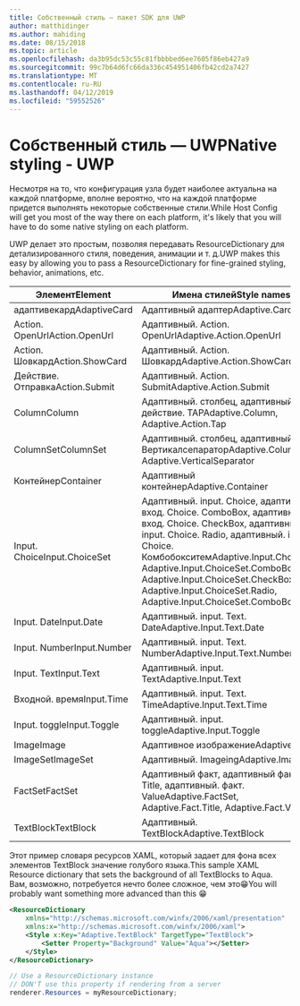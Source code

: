 ```yaml
---
title: Собственный стиль — пакет SDK для UWP
author: matthidinger
ms.author: mahiding
ms.date: 08/15/2018
ms.topic: article
ms.openlocfilehash: da3b95dc53c55c81fbbbbed6ee7605f86eb427a9
ms.sourcegitcommit: 99c7b64d6fc66da336c454951406fb42cd2a7427
ms.translationtype: MT
ms.contentlocale: ru-RU
ms.lasthandoff: 04/12/2019
ms.locfileid: "59552526"
---
```

# <a name="native-styling---uwp"></a><span data-ttu-id="1b3b0-102">Собственный стиль — UWP</span><span class="sxs-lookup"><span data-stu-id="1b3b0-102">Native styling - UWP</span></span>

<span data-ttu-id="1b3b0-103">Несмотря на то, что конфигурация узла будет наиболее актуальна на каждой платформе, вполне вероятно, что на каждой платформе придется выполнять некоторые собственные стили.</span><span class="sxs-lookup"><span data-stu-id="1b3b0-103">While Host Config will get you most of the way there on each platform, it's likely that you will have to do some native styling on each platform.</span></span> 

<span data-ttu-id="1b3b0-104">UWP делает это простым, позволяя передавать ResourceDictionary для детализированного стиля, поведения, анимации и т. д.</span><span class="sxs-lookup"><span data-stu-id="1b3b0-104">UWP makes this easy by allowing you to pass a ResourceDictionary for fine-grained styling, behavior, animations, etc.</span></span>

| <span data-ttu-id="1b3b0-105">Элемент</span><span class="sxs-lookup"><span data-stu-id="1b3b0-105">Element</span></span> | <span data-ttu-id="1b3b0-106">Имена стилей</span><span class="sxs-lookup"><span data-stu-id="1b3b0-106">Style names</span></span> |
|---|---|
| <span data-ttu-id="1b3b0-107">адаптивекард</span><span class="sxs-lookup"><span data-stu-id="1b3b0-107">AdaptiveCard</span></span> | <span data-ttu-id="1b3b0-108">Адаптивный адаптер</span><span class="sxs-lookup"><span data-stu-id="1b3b0-108">Adaptive.Card</span></span>| 
| <span data-ttu-id="1b3b0-109">Action. OpenUrl</span><span class="sxs-lookup"><span data-stu-id="1b3b0-109">Action.OpenUrl</span></span>  | <span data-ttu-id="1b3b0-110">Адаптивный. Action. OpenUrl</span><span class="sxs-lookup"><span data-stu-id="1b3b0-110">Adaptive.Action.OpenUrl</span></span>  |
| <span data-ttu-id="1b3b0-111">Action. Шовкард</span><span class="sxs-lookup"><span data-stu-id="1b3b0-111">Action.ShowCard</span></span> | <span data-ttu-id="1b3b0-112">Адаптивный. Action. Шовкард</span><span class="sxs-lookup"><span data-stu-id="1b3b0-112">Adaptive.Action.ShowCard</span></span> |
| <span data-ttu-id="1b3b0-113">Действие. Отправка</span><span class="sxs-lookup"><span data-stu-id="1b3b0-113">Action.Submit</span></span>  | <span data-ttu-id="1b3b0-114">Адаптивный. Action. Submit</span><span class="sxs-lookup"><span data-stu-id="1b3b0-114">Adaptive.Action.Submit</span></span>  |
| <span data-ttu-id="1b3b0-115">Column</span><span class="sxs-lookup"><span data-stu-id="1b3b0-115">Column</span></span> | <span data-ttu-id="1b3b0-116">Адаптивный. столбец, адаптивный. действие. TAP</span><span class="sxs-lookup"><span data-stu-id="1b3b0-116">Adaptive.Column, Adaptive.Action.Tap</span></span> |
| <span data-ttu-id="1b3b0-117">ColumnSet</span><span class="sxs-lookup"><span data-stu-id="1b3b0-117">ColumnSet</span></span> | <span data-ttu-id="1b3b0-118">Адаптивный. столбец, адаптивный. Вертикалсепаратор</span><span class="sxs-lookup"><span data-stu-id="1b3b0-118">Adaptive.ColumnSet, Adaptive.VerticalSeparator</span></span> |
| <span data-ttu-id="1b3b0-119">Контейнер</span><span class="sxs-lookup"><span data-stu-id="1b3b0-119">Container</span></span> | <span data-ttu-id="1b3b0-120">Адаптивный контейнер</span><span class="sxs-lookup"><span data-stu-id="1b3b0-120">Adaptive.Container</span></span>|
| <span data-ttu-id="1b3b0-121">Input. Choice</span><span class="sxs-lookup"><span data-stu-id="1b3b0-121">Input.ChoiceSet</span></span> | <span data-ttu-id="1b3b0-122">Адаптивный. input. Choice, адаптивный вход. Choice. ComboBox, адаптивный вход. Choice. CheckBox, адаптивный. input. Choice. Radio, адаптивный. input. Choice. Комбобокситем</span><span class="sxs-lookup"><span data-stu-id="1b3b0-122">Adaptive.Input.ChoiceSet,  Adaptive.Input.ChoiceSet.ComboBox, Adaptive.Input.ChoiceSet.CheckBox,  Adaptive.Input.ChoiceSet.Radio,  Adaptive.Input.ChoiceSet.ComboBoxItem</span></span> |
| <span data-ttu-id="1b3b0-123">Input. Date</span><span class="sxs-lookup"><span data-stu-id="1b3b0-123">Input.Date</span></span> | <span data-ttu-id="1b3b0-124">Адаптивный. input. Text. Date</span><span class="sxs-lookup"><span data-stu-id="1b3b0-124">Adaptive.Input.Text.Date</span></span>
| <span data-ttu-id="1b3b0-125">Input. Number</span><span class="sxs-lookup"><span data-stu-id="1b3b0-125">Input.Number</span></span> | <span data-ttu-id="1b3b0-126">Адаптивный. input. Text. Number</span><span class="sxs-lookup"><span data-stu-id="1b3b0-126">Adaptive.Input.Text.Number</span></span> |
| <span data-ttu-id="1b3b0-127">Input. Text</span><span class="sxs-lookup"><span data-stu-id="1b3b0-127">Input.Text</span></span> | <span data-ttu-id="1b3b0-128">Адаптивный. input. Text</span><span class="sxs-lookup"><span data-stu-id="1b3b0-128">Adaptive.Input.Text</span></span> |
| <span data-ttu-id="1b3b0-129">Входной. время</span><span class="sxs-lookup"><span data-stu-id="1b3b0-129">Input.Time</span></span> | <span data-ttu-id="1b3b0-130">Адаптивный. input. Text. Time</span><span class="sxs-lookup"><span data-stu-id="1b3b0-130">Adaptive.Input.Text.Time</span></span> |
| <span data-ttu-id="1b3b0-131">Input. toggle</span><span class="sxs-lookup"><span data-stu-id="1b3b0-131">Input.Toggle</span></span>| <span data-ttu-id="1b3b0-132">Адаптивный. input. toggle</span><span class="sxs-lookup"><span data-stu-id="1b3b0-132">Adaptive.Input.Toggle</span></span>|
| <span data-ttu-id="1b3b0-133">Image</span><span class="sxs-lookup"><span data-stu-id="1b3b0-133">Image</span></span>  | <span data-ttu-id="1b3b0-134">Адаптивное изображение</span><span class="sxs-lookup"><span data-stu-id="1b3b0-134">Adaptive.Image</span></span> |
| <span data-ttu-id="1b3b0-135">ImageSet</span><span class="sxs-lookup"><span data-stu-id="1b3b0-135">ImageSet</span></span>  | <span data-ttu-id="1b3b0-136">Адаптивный. Imageing</span><span class="sxs-lookup"><span data-stu-id="1b3b0-136">Adaptive.ImageSet</span></span> |
| <span data-ttu-id="1b3b0-137">FactSet</span><span class="sxs-lookup"><span data-stu-id="1b3b0-137">FactSet</span></span> | <span data-ttu-id="1b3b0-138">Адаптивный факт, адаптивный факт. Title, адаптивный. факт. Value</span><span class="sxs-lookup"><span data-stu-id="1b3b0-138">Adaptive.FactSet, Adaptive.Fact.Title, Adaptive.Fact.Value</span></span> |
| <span data-ttu-id="1b3b0-139">TextBlock</span><span class="sxs-lookup"><span data-stu-id="1b3b0-139">TextBlock</span></span>  | <span data-ttu-id="1b3b0-140">Адаптивный. TextBlock</span><span class="sxs-lookup"><span data-stu-id="1b3b0-140">Adaptive.TextBlock</span></span> |

<span data-ttu-id="1b3b0-141">Этот пример словаря ресурсов XAML, который задает для фона всех элементов TextBlock значение голубого языка.</span><span class="sxs-lookup"><span data-stu-id="1b3b0-141">This sample XAML Resource dictionary that sets the background of all TextBlocks to Aqua.</span></span> <span data-ttu-id="1b3b0-142">Вам, возможно, потребуется нечто более сложное, чем это😁</span><span class="sxs-lookup"><span data-stu-id="1b3b0-142">You will probably want something more advanced than this 😁</span></span>

```xml
<ResourceDictionary
    xmlns="http://schemas.microsoft.com/winfx/2006/xaml/presentation" 
    xmlns:x="http://schemas.microsoft.com/winfx/2006/xaml">
    <Style x:Key="Adaptive.TextBlock" TargetType="TextBlock">
        <Setter Property="Background" Value="Aqua"></Setter>
    </Style>
</ResourceDictionary>
```
```csharp
// Use a ResourceDictionary instance
// DON'T use this property if rendering from a server
renderer.Resources = myResourceDictionary;
```
